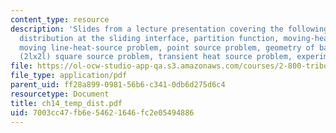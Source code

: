 ```yaml
---
content_type: resource
description: 'Slides from a lecture presentation covering the following topics: Temperature
  distribution at the sliding interface, partition function, moving-heat-source problem,
  moving line-heat-source problem, point source problem, geometry of band source problem,
  (2lx2l) square source problem, transient heat source problem, experimental results.'
file: https://ol-ocw-studio-app-qa.s3.amazonaws.com/courses/2-800-tribology-fall-2004/7003cc47fb6e54621646fc2e05494886_ch14_temp_dist.pdf
file_type: application/pdf
parent_uid: ff28a899-0981-56b6-c341-0db6d275d6c4
resourcetype: Document
title: ch14_temp_dist.pdf
uid: 7003cc47-fb6e-5462-1646-fc2e05494886
---
```

